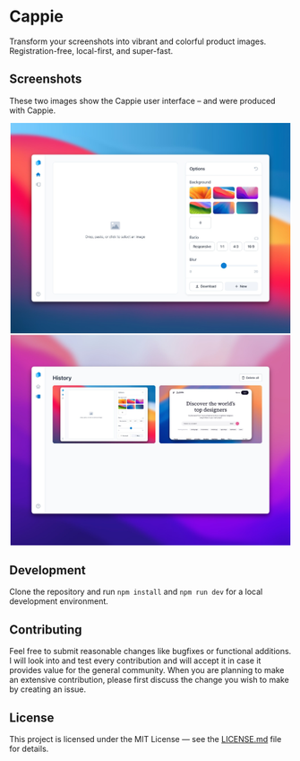 # Cappie

Transform your screenshots into vibrant and colorful product images. Registration-free, local-first, and super-fast.

## Screenshots

These two images show the Cappie user interface – and were produced with Cappie.

<div align="center">
    <img src="./public/demos/1.jpg" width="500">
</div>

<div align="center">
    <img src="./public/demos/2.jpg" width="500">
</div>

## Development

Clone the repository and run `npm install` and `npm run dev` for a local development environment.

## Contributing

Feel free to submit reasonable changes like bugfixes or functional additions. I will look into and test every contribution and will accept it in case it provides value for the general community. When you are planning to make an extensive contribution, please first discuss the change you wish to make by creating an issue.

## License

This project is licensed under the MIT License — see the [LICENSE.md](LICENSE.md) file for details.
